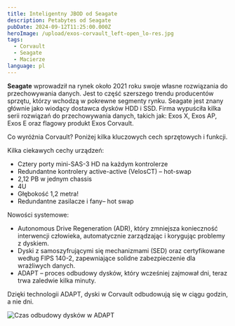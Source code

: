 ```yaml
---
title: Inteligentny JBOD od Seagate
description: Petabytes od Seagate
pubDate: 2024-09-12T11:25:00.000Z
heroImage: /upload/exos-corvault_left-open_lo-res.jpg
tags:
  - Corvault
  - Seagate
  - Macierze
language: pl
---
```

**Seagate** wprowadził na rynek około 2021 roku swoje własne rozwiązania do przechowywania danych. Jest to część szerszego trendu producentów sprzętu, którzy wchodzą w pokrewne segmenty rynku. Seagate jest znany głównie jako wiodący dostawca dysków HDD i SSD. Firma wypuściła kilka serii rozwiązań do przechowywania danych, takich jak: Exos X, Exos AP, Exos E oraz flagowy produkt Exos Corvault.

Co wyróżnia Corvault? Poniżej kilka kluczowych cech sprzętowych i funkcji.

Kilka ciekawych cechy urządzeń:

* Cztery porty mini-SAS-3 HD na każdym kontrolerze
* Redundantne kontrolery active-active (VelosCT) – hot-swap
* 2,12 PB w jednym chassis
* 4U
* Głębokość 1,2 metra!
* Redundantne zasilacze i fany– hot swap

Nowości systemowe:

* Autonomous Drive Regeneration (ADR), który zmniejsza konieczność interwencji człowieka, automatycznie zarządzając i korygując problemy z dyskiem.
* Dyski z samoszyfrującymi się mechanizmami (SED) oraz certyfikowane według FIPS 140-2, zapewniające solidne zabezpieczenie dla wrażliwych danych.
* ADAPT – proces odbudowy dysków, który wcześniej zajmował dni, teraz trwa zaledwie kilka minuty.

Dzięki technologii ADAPT, dyski w Corvault odbudowują się w ciągu godzin, a nie dni.

![](/upload/rebuild-times.png "Czas odbudowy dysków w ADAPT")
